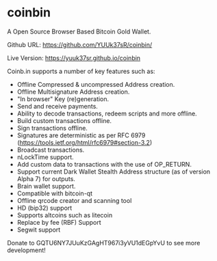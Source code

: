 coinbin
=======

A Open Source Browser Based Bitcoin Gold Wallet.

Github URL: https://github.com/YUUk37sR/coinbin/

Live Version: https://yuuk37sr.github.io/coinbin

Coinb.in supports a number of key features such as: 

- Offline Compressed & uncompressed Address creation.
- Offline Multisignature Address creation.
- "In browser" Key (re)generation. 
- Send and receive payments.
- Ability to decode transactions, redeem scripts and more offline.
- Build custom transactions offline.
- Sign transactions offline.
- Signatures are deterministic as per RFC 6979 (https://tools.ietf.org/html/rfc6979#section-3.2)
- Broadcast transactions.
- nLockTime support.
- Add custom data to transactions with the use of OP_RETURN.
- Support current Dark Wallet Stealth Address structure (as of version Alpha 7) for outputs.
- Brain wallet support.
- Compatible with bitcoin-qt
- Offline qrcode creator and scanning tool
- HD (bip32) support
- Supports altcoins such as litecoin
- Replace by fee (RBF) Support
- Segwit support

Donate to GQTU6NY7JUuKzGAgHT967i3yVU1dEGpYvU to see more development!
